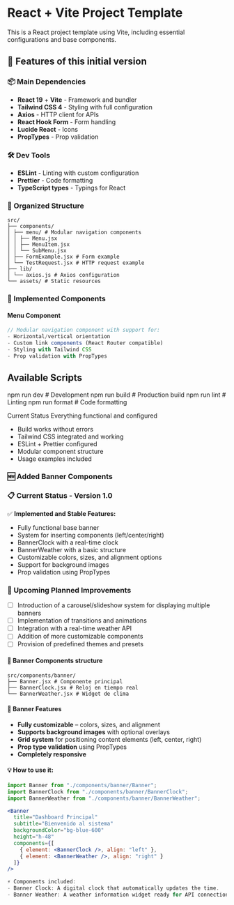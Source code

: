 # React + Vite Project Template

This is a React project template using Vite, including essential configurations and base components.

## 🚀 Features of this initial version

### 📦 Main Dependencies

- **React 19** + **Vite** - Framework and bundler
- **Tailwind CSS 4** - Styling with full configuration
- **Axios** - HTTP client for APIs
- **React Hook Form** - Form handling
- **Lucide React** - Icons
- **PropTypes** - Prop validation

### 🛠 Dev Tools

- **ESLint** - Linting with custom configuration
- **Prettier** - Code formatting
- **TypeScript types** - Typings for React

### 📁 Organized Structure

```
src/
├── components/
│ ├── menu/ # Modular navigation components
│ │ ├── Menu.jsx
│ │ ├── MenuItem.jsx
│ │ └── SubMenu.jsx
│ ├── FormExample.jsx # Form example
│ └── TestRequest.jsx # HTTP request example
├── lib/
│ └── axios.js # Axios configuration
└── assets/ # Static resources
```

### 🎨 Implemented Components

#### Menu Component

```jsx
// Modular navigation component with support for:
- Horizontal/vertical orientation
- Custom link components (React Router compatible)
- Styling with Tailwind CSS
- Prop validation with PropTypes
```

## Available Scripts

npm run dev # Development
npm run build # Production build
npm run lint # Linting
npm run format # Code formatting

Current Status
Everything functional and configured

- Build works without errors
- Tailwind CSS integrated and working
- ESLint + Prettier configured
- Modular component structure
- Usage examples included

### 🆕 Added Banner Components

### 📋 Current Status - Version 1.0

✅ **Implemented and Stable Features:**

- Fully functional base banner
- System for inserting components (left/center/right)
- BannerClock with a real-time clock
- BannerWeather with a basic structure
- Customizable colors, sizes, and alignment options
- Support for background images
- Prop validation using PropTypes

### 🚀 Upcoming Planned Improvements

- [ ] Introduction of a carousel/slideshow system for displaying multiple banners
- [ ] Implementation of transitions and animations
- [ ] Integration with a real-time weather API
- [ ] Addition of more customizable components
- [ ] Provision of predefined themes and presets

#### 📂 Banner Components structure

```
src/components/banner/
├── Banner.jsx # Componente principal
├── BannerClock.jsx # Reloj en tiempo real
└── BannerWeather.jsx # Widget de clima
```

#### 🎨 Banner Features

- **Fully customizable** – colors, sizes, and alignment
- **Supports background images** with optional overlays
- **Grid system** for positioning content elements (left, center, right)
- **Prop type validation** using PropTypes
- **Completely responsive**

#### 💡 How to use it:

```jsx
import Banner from "./components/banner/Banner";
import BannerClock from "./components/banner/BannerClock";
import BannerWeather from "./components/banner/BannerWeather";

<Banner
  title="Dashboard Principal"
  subtitle="Bienvenido al sistema"
  backgroundColor="bg-blue-600"
  height="h-48"
  components={[
    { element: <BannerClock />, align: "left" },
    { element: <BannerWeather />, align: "right" }
  ]}
/>

⚡ Components included:
- Banner Clock: A digital clock that automatically updates the time.
- Banner Weather: A weather information widget ready for API connection.
```
